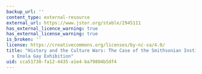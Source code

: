 ```yaml
---
backup_url: ''
content_type: external-resource
external_url: https://www.jstor.org/stable/2945111
has_external_licence_warning: true
has_external_license_warning: true
is_broken: ''
license: https://creativecommons.org/licenses/by-nc-sa/4.0/
title: "History and the Culture Wars: The Case of the Smithsonian Institution\u2019\
  s Enola Gay Exhibition"
uid: cca51730-fa12-4435-a1e4-ba79804b5df4
---
```

